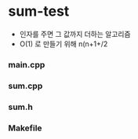 # sum-test
- 인자를 주면 그 값까지 더하는 알고리즘
- O(1) 로 만들기 위해 n(n+1+/2
  
### main.cpp
### sum.cpp
### sum.h
### Makefile

